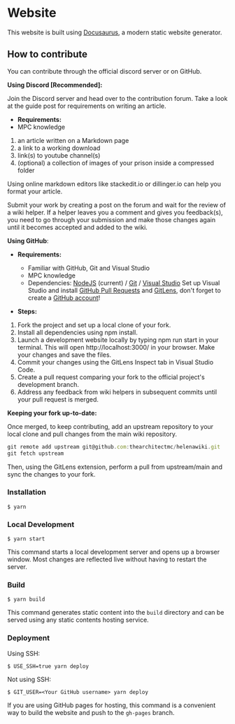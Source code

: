 # Website

This website is built using [Docusaurus](https://docusaurus.io/), a modern static website generator.

## How to contribute

You can contribute through the official discord server or on GitHub.

**Using Discord [Recommended]:**

Join the Discord server and head over to the contribution forum. Take a look at the guide post for requirements on writing an article.

- **Requirements:**
- MPC knowledge
1. an article written on a Markdown page
2. a link to a working download
3. link(s) to youtube channel(s)
4. (optional) a collection of images of your prison inside a compressed folder

Using online markdown editors like stackedit.io or dillinger.io can help you format your article.

Submit your work by creating a post on the forum and wait for the review of a wiki helper.
If a helper leaves you a comment and gives you feedback(s), you need to go through your submission and make those changes again until it becomes accepted and added to the wiki.

**Using GitHub**:

- **Requirements:**
    - Familiar with GitHub, Git and Visual Studio
    - MPC knowledge
    - Dependencies: [NodeJS](https://nodejs.org/en/download/package-manager) (current) / [Git](https://git-scm.com/downloads) / [Visual Studio](https://code.visualstudio.com/)
Set up Visual Studio and install [GitHub Pull Requests](https://marketplace.visualstudio.com/items?itemName=GitHub.vscode-pull-request-github) and [GitLens](https://marketplace.visualstudio.com/items?itemName=eamodio.gitlens), don't forget to create a [GitHub account](https://github.com/signup)!

- **Steps:**

1. Fork the project and set up a local clone of your fork.
2. Install all dependencies using npm install.
3. Launch a development website locally by typing npm run start in your terminal. This will open http://localhost:3000/ in your browser. Make your changes and save the files.
4. Commit your changes using the GitLens Inspect tab in Visual Studio Code.
5. Create a pull request comparing your fork to the official project's development branch.
6. Address any feedback from wiki helpers in subsequent commits until your pull request is merged.

**Keeping your fork up-to-date:**

Once merged, to keep contributing, add an upstream repository to your local clone and pull changes from the main wiki repository.

```jsx title="Visual Studio Terminal"
git remote add upstream git@github.com:thearchitectmc/helenawiki.git
git fetch upstream
```

Then, using the GitLens extension, perform a pull from upstream/main and sync the changes to your fork.

### Installation

```
$ yarn
```

### Local Development

```
$ yarn start
```

This command starts a local development server and opens up a browser window. Most changes are reflected live without having to restart the server.

### Build

```
$ yarn build
```

This command generates static content into the `build` directory and can be served using any static contents hosting service.

### Deployment

Using SSH:

```
$ USE_SSH=true yarn deploy
```

Not using SSH:

```
$ GIT_USER=<Your GitHub username> yarn deploy
```

If you are using GitHub pages for hosting, this command is a convenient way to build the website and push to the `gh-pages` branch.

